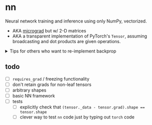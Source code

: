 # nn
Neural network training and inference using only NumPy, vectorized.
  * AKA [micrograd](https://github.com/karpathy/micrograd) but w/ 2-D matrices
  * AKA a transparent implementation of PyTorch's `Tensor`, assuming broadcasting and
    dot products are given operations. 

<details>
<summary>Tips for others who want to re-implement backprop</summary>

- Closely follow this [extremely good
  video](https://www.youtube.com/watch?v=VMj-3S1tku0) (you can probably skip the last 40
  min). I first learned backprop through math, and didn't really appreciate its
  elegance. That's b/c it's much more fruitfully thought about in terms of code: point
  to the object now, and update it later when you know the one other thing you need to
  know.
- Take broadcasting for granted until you can't anymore.
  - Because of this project, I moved broadcasting up to #1 in my top 5 algorithms I take
    for granted.
- If you're having trouble thinking about the gradient of the dot product of
  matrices/vectors, start with a vector-vector dot product, and then matrix-vector, and
  then matrix-matrix. Here's a sort of [answer
  key](http://cs231n.stanford.edu/vecDerivs.pdf). I'll write a different one describing
  how I thought about condensing derivatives into the right vector/matrix.
    - Maybe I'm doing something wrong, but I found that I had to fight numpy's dot
      product a bit. It treats 1-D vectors pretty strictly.
- For slicing/re-shape operations, just directly code the output of the chain rule
  instead of relying on correct multiplication operations. It's computationally a bit
  better, and feels easier to code and think through: you're just passing on the
  gradient to the right place / you're just directing traffic
- Just copy PyTorch's interface. That makes testing much easier.

</details>


## todo

- [ ] `requires_grad` / freezing functionality
- [ ] don't retain grads for non-leaf tensors
- [ ] arbitrary shapes
- [ ] basic NN framework
- [ ] tests
  - [ ] explicitly check that `(tensor._data - tensor.grad).shape == tensor.shape`
  - [ ] clever way to test `nn` code just by typing out `torch` code
